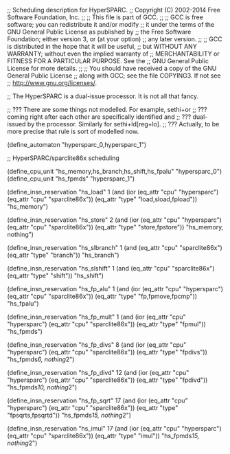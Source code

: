 ;; Scheduling description for HyperSPARC.
;;   Copyright (C) 2002-2014 Free Software Foundation, Inc.
;;
;; This file is part of GCC.
;;
;; GCC is free software; you can redistribute it and/or modify
;; it under the terms of the GNU General Public License as published by
;; the Free Software Foundation; either version 3, or (at your option)
;; any later version.
;;
;; GCC is distributed in the hope that it will be useful,
;; but WITHOUT ANY WARRANTY; without even the implied warranty of
;; MERCHANTABILITY or FITNESS FOR A PARTICULAR PURPOSE.  See the
;; GNU General Public License for more details.
;;
;; You should have received a copy of the GNU General Public License
;; along with GCC; see the file COPYING3.  If not see
;; <http://www.gnu.org/licenses/>.

;; The HyperSPARC is a dual-issue processor.  It is not all that fancy.

;; ??? There are some things not modelled.  For example, sethi+or
;; ??? coming right after each other are specifically identified and
;; ??? dual-issued by the processor.  Similarly for sethi+ld[reg+lo].
;; ??? Actually, to be more precise that rule is sort of modelled now.

(define_automaton "hypersparc_0,hypersparc_1")

;; HyperSPARC/sparclite86x scheduling

(define_cpu_unit "hs_memory,hs_branch,hs_shift,hs_fpalu" "hypersparc_0")
(define_cpu_unit "hs_fpmds" "hypersparc_1")

(define_insn_reservation "hs_load" 1
  (and (ior (eq_attr "cpu" "hypersparc") (eq_attr "cpu" "sparclite86x"))
    (eq_attr "type" "load,sload,fpload"))
  "hs_memory")

(define_insn_reservation "hs_store" 2
  (and (ior (eq_attr "cpu" "hypersparc") (eq_attr "cpu" "sparclite86x"))
    (eq_attr "type" "store,fpstore"))
  "hs_memory, nothing")

(define_insn_reservation "hs_slbranch" 1
  (and (eq_attr "cpu" "sparclite86x")
    (eq_attr "type" "branch"))
  "hs_branch")

(define_insn_reservation "hs_slshift" 1
  (and (eq_attr "cpu" "sparclite86x")
    (eq_attr "type" "shift"))
  "hs_shift")

(define_insn_reservation "hs_fp_alu" 1
  (and (ior (eq_attr "cpu" "hypersparc") (eq_attr "cpu" "sparclite86x"))
    (eq_attr "type" "fp,fpmove,fpcmp"))
  "hs_fpalu")

(define_insn_reservation "hs_fp_mult" 1
  (and (ior (eq_attr "cpu" "hypersparc") (eq_attr "cpu" "sparclite86x"))
    (eq_attr "type" "fpmul"))
  "hs_fpmds")

(define_insn_reservation "hs_fp_divs" 8
  (and (ior (eq_attr "cpu" "hypersparc") (eq_attr "cpu" "sparclite86x"))
    (eq_attr "type" "fpdivs"))
  "hs_fpmds*6, nothing*2")

(define_insn_reservation "hs_fp_divd" 12
  (and (ior (eq_attr "cpu" "hypersparc") (eq_attr "cpu" "sparclite86x"))
    (eq_attr "type" "fpdivd"))
  "hs_fpmds*10, nothing*2")

(define_insn_reservation "hs_fp_sqrt" 17
  (and (ior (eq_attr "cpu" "hypersparc") (eq_attr "cpu" "sparclite86x"))
    (eq_attr "type" "fpsqrts,fpsqrtd"))
  "hs_fpmds*15, nothing*2")

(define_insn_reservation "hs_imul" 17
  (and (ior (eq_attr "cpu" "hypersparc") (eq_attr "cpu" "sparclite86x"))
    (eq_attr "type" "imul"))
  "hs_fpmds*15, nothing*2")
